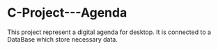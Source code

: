 # C-Project---Agenda
This project represent a digital agenda for desktop. It is connected to a DataBase which store necessary data.

